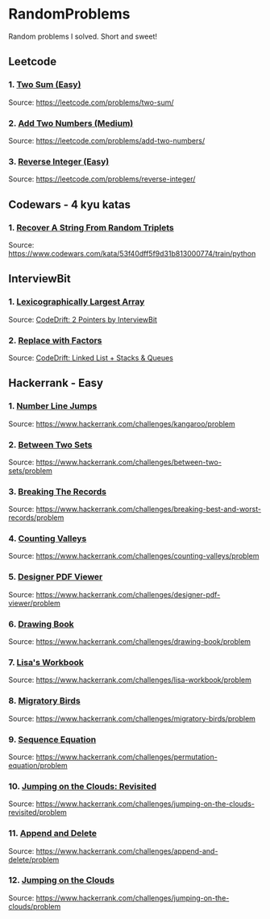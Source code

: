 # RandomProblems

Random problems I solved. Short and sweet!

## Leetcode
### 1. [Two Sum (Easy)](Leetcode/two-sum.py)
Source: https://leetcode.com/problems/two-sum/
### 2. [Add Two Numbers (Medium)](Leetcode/add-two-numbers.py)
Source: https://leetcode.com/problems/add-two-numbers/
### 3. [Reverse Integer (Easy)](Leetcode/reverse-integer.py)
Source: https://leetcode.com/problems/reverse-integer/
## Codewars - 4 kyu katas
### 1. [Recover A String From Random Triplets](Codewars-4kyu/RecoverAStringFromRandomTriplets.py)
Source: https://www.codewars.com/kata/53f40dff5f9d31b813000774/train/python
## InterviewBit
### 1. [Lexicographically Largest Array](InterviewBit/Lexicographically%20largest%20array)
Source: [CodeDrift: 2 Pointers by InterviewBit](https://www.interviewbit.com/contest/code-drift-2-pointers/)
### 2. [Replace with Factors](InterviewBit/Replace%20with%20Factors)
Source: [CodeDrift: Linked List + Stacks & Queues](https://www.interviewbit.com/contest/codedrift--linked-list---stacks---queues-7cbf/)
## Hackerrank - Easy
### 1. [Number Line Jumps](Hackerrank-easy/Number%20Line%20Jumps)
Source: https://www.hackerrank.com/challenges/kangaroo/problem
### 2. [Between Two Sets](Hackerrank-easy/BetweenTwoSets.py)
Source: https://www.hackerrank.com/challenges/between-two-sets/problem
### 3. [Breaking The Records](Hackerrank-easy/BreakingTheRecords.py)
Source: https://www.hackerrank.com/challenges/breaking-best-and-worst-records/problem
### 4. [Counting Valleys](Hackerrank-easy/CountingValleys.py)
Source: https://www.hackerrank.com/challenges/counting-valleys/problem
### 5. [Designer PDF Viewer](Hackerrank-easy/DesignerPDFViewer.py)
Source: https://www.hackerrank.com/challenges/designer-pdf-viewer/problem
### 6. [Drawing Book](Hackerrank-easy/DrawingBook.py)
Source: https://www.hackerrank.com/challenges/drawing-book/problem
### 7. [Lisa's Workbook](LisaWorkbook.py)
Source: https://www.hackerrank.com/challenges/lisa-workbook/problem
### 8. [Migratory Birds](Hackerrank-easy/MigratoryBirds.py)
Source: https://www.hackerrank.com/challenges/migratory-birds/problem
### 9. [Sequence Equation](Hackerrank-easy/SequenceEquation.py)
Source: https://www.hackerrank.com/challenges/permutation-equation/problem
### 10. [Jumping on the Clouds: Revisited](Hackerrank-easy/JumpingOnTheCloudsRevisited.py)
Source: https://www.hackerrank.com/challenges/jumping-on-the-clouds-revisited/problem
### 11. [Append and Delete](Hackerrank-easy/AppendAndDelete.py)
Source: https://www.hackerrank.com/challenges/append-and-delete/problem
### 12. [Jumping on the Clouds](Hackerrank-easy/jumping-on-the-clouds.py)
Source: https://www.hackerrank.com/challenges/jumping-on-the-clouds/problem
